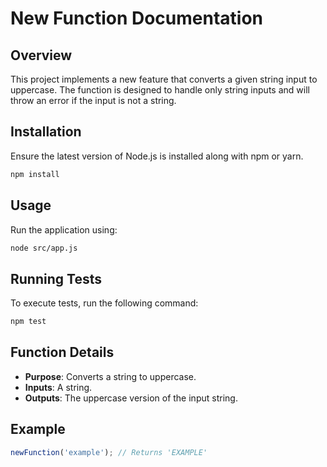 # New Function Documentation

## Overview

This project implements a new feature that converts a given string input to uppercase. The function is designed to handle only string inputs and will throw an error if the input is not a string.

## Installation

Ensure the latest version of Node.js is installed along with npm or yarn.

```bash
npm install
```

## Usage

Run the application using:

```bash
node src/app.js
```

## Running Tests

To execute tests, run the following command:

```bash
npm test
```

## Function Details

- **Purpose**: Converts a string to uppercase.
- **Inputs**: A string.
- **Outputs**: The uppercase version of the input string.

## Example

```javascript
newFunction('example'); // Returns 'EXAMPLE'
```
